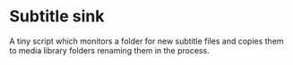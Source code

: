 # Subtitle sink

A tiny script which monitors a folder for new subtitle files and copies
them to media library folders renaming them in the process.
